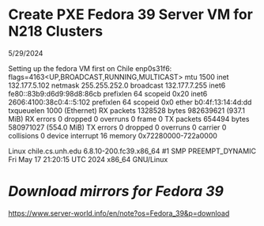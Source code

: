 # Create PXE Fedora 39 Server VM for N218 Clusters


5/29/2024

Setting up the fedora VM first on Chile
enp0s31f6: flags=4163<UP,BROADCAST,RUNNING,MULTICAST>  mtu 1500
        inet 132.177.5.102  netmask 255.255.252.0  broadcast 132.177.7.255
        inet6 fe80::83b9:d6d9:98d8:86cb  prefixlen 64  scopeid 0x20<link>
        inet6 2606:4100:38c0:4::5:102  prefixlen 64  scopeid 0x0<global>
        ether b0:4f:13:14:4d:dd  txqueuelen 1000  (Ethernet)
        RX packets 1328528  bytes 982639621 (937.1 MiB)
        RX errors 0  dropped 0  overruns 0  frame 0
        TX packets 654494  bytes 580971027 (554.0 MiB)
        TX errors 0  dropped 0 overruns 0  carrier 0  collisions 0
        device interrupt 16  memory 0x72280000-722a0000  

Linux chile.cs.unh.edu 6.8.10-200.fc39.x86_64 #1 SMP PREEMPT_DYNAMIC Fri May 17 21:20:15 UTC 2024 x86_64 GNU/Linux

# *Download mirrors for Fedora 39*
https://www.server-world.info/en/note?os=Fedora_39&p=download


